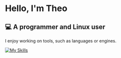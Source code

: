 # Hello, I'm Theo
## 💻 A programmer and Linux user
I enjoy working on tools, such as languages or engines.

[![My Skills](https://skillicons.dev/icons?i=py,cs,linux,vim,neovim,godot,cpp,lua,c,rust,java,bash)](https://skillicons.dev)

